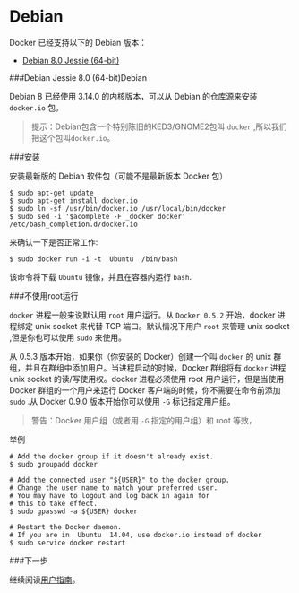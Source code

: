 Debian
===

Docker 已经支持以下的 Debian 版本：

- [Debian 8.0 Jessie (64-bit)](https://docs.docker.com/installation/debian/#debian-jessie-8-64-bit)

###Debian Jessie 8.0 (64-bit)Debian

Debian 8 已经使用 3.14.0 的内核版本，可以从 Debian 的仓库源来安装 `docker.io` 包。

>提示：Debian包含一个特别陈旧的KED3/GNOME2包叫 `docker` ,所以我们把这个包叫`docker.io`。

###安装

安装最新版的 Debian 软件包（可能不是最新版本 Docker 包）

	$ sudo apt-get update
	$ sudo apt-get install docker.io
	$ sudo ln -sf /usr/bin/docker.io /usr/local/bin/docker
	$ sudo sed -i '$acomplete -F _docker docker' /etc/bash_completion.d/docker.io

来确认一下是否正常工作:

	$ sudo docker run -i -t  Ubuntu  /bin/bash

该命令将下载 `Ubuntu` 镜像，并且在容器内运行 `bash`.

###不使用root运行

`docker` 进程一般来说默认用 `root` 用户运行。从 `Docker 0.5.2` 开始，docker 进程绑定 unix socket 来代替 TCP 端口。默认情况下用户 `root` 来管理 unix socket ,但是你也可以使用 `sudo` 来使用。

从 0.5.3 版本开始，如果你（你安装的 Docker）创建一个叫 `docker` 的 unix 群组，并且在群组中添加用户。当进程启动的时候，Docker 群组将有 `docker` 进程 unix socket 的读/写使用权。docker 进程必须使用 root 用户运行，但是当使用 Docker 群组的一个用户来运行 Docker 客户端的时候，你不需要在命令前添加 `sudo` .从 Docker 0.9.0 版本开始你可以使用 `-G` 标记指定用户组。

>警告：Docker 用户组（或者用 `-G` 指定的用户组）和 root 等效，

举例

	# Add the docker group if it doesn't already exist.
	$ sudo groupadd docker
	
	# Add the connected user "${USER}" to the docker group.
	# Change the user name to match your preferred user.
	# You may have to logout and log back in again for
	# this to take effect.
	$ sudo gpasswd -a ${USER} docker
	
	# Restart the Docker daemon.
	# If you are in  Ubuntu  14.04, use docker.io instead of docker
	$ sudo service docker restart

###下一步

继续阅读[用户指南](../userguide/README.md)。

